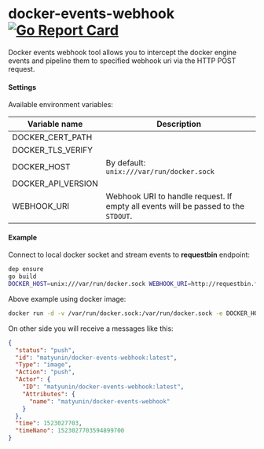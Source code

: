 docker-events-webhook [![Go Report Card](https://goreportcard.com/badge/github.com/matyunin/docker-events-webhook)](https://goreportcard.com/report/github.com/matyunin/docker-events-webhook)
=====================

Docker events webhook tool allows you to intercept the docker engine events and pipeline them
to specified webhook uri via the HTTP POST request.

#### Settings

Available environment variables:

| Variable name | Description |
| ------------- | ------------- |
|DOCKER_CERT_PATH| |
|DOCKER_TLS_VERIFY| |
|DOCKER_HOST| By default: `unix:///var/run/docker.sock` |
|DOCKER_API_VERSION| |
|WEBHOOK_URI| Webhook URI to handle request. If empty all events will be passed to the `STDOUT`. |

#### Example

Connect to local docker socket and stream events to __requestbin__ endpoint:

```bash
dep ensure
go build
DOCKER_HOST=unix:///var/run/docker.sock WEBHOOK_URI=http://requestbin.fullcontact.com/11956ck1 ./docker-events-webhook
```

Above example using docker image:

```bash
docker run -d -v /var/run/docker.sock:/var/run/docker.sock -e DOCKER_HOST=unix:///var/run/docker.sock -e WEBHOOK_URI=http://requestbin.fullcontact.com/11956ck1 matyunin/docker-events-webhook
```

On other side you will receive a messages like this:

```json
{
  "status": "push",
  "id": "matyunin/docker-events-webhook:latest",
  "Type": "image",
  "Action": "push",
  "Actor": {
    "ID": "matyunin/docker-events-webhook:latest",
    "Attributes": {
      "name": "matyunin/docker-events-webhook"
    }
  },
  "time": 1523027703,
  "timeNano": 1523027703594899700
}
```
